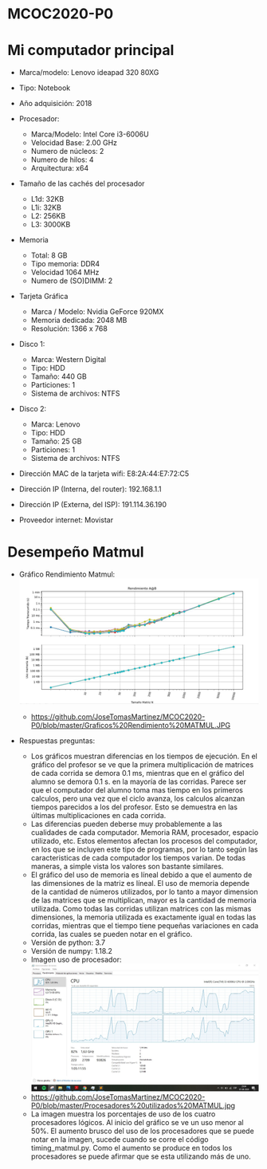 # MCOC2020-P0

# Mi computador principal

* Marca/modelo: Lenovo ideapad 320 80XG
* Tipo: Notebook
* Año adquisición: 2018
* Procesador:
  * Marca/Modelo: Intel Core i3-6006U
  * Velocidad Base: 2.00 GHz
  * Numero de núcleos: 2 
  * Numero de hilos: 4
  * Arquitectura: x64

* Tamaño de las cachés del procesador
  * L1d: 32KB
  * L1i: 32KB
  * L2: 256KB
  * L3: 3000KB
* Memoria 
  * Total: 8 GB
  * Tipo memoria: DDR4
  * Velocidad 1064 MHz
  * Numero de (SO)DIMM: 2
* Tarjeta Gráfica
  * Marca / Modelo: Nvidia GeForce 920MX
  * Memoria dedicada: 2048 MB
  * Resolución: 1366 x 768
* Disco 1: 
  * Marca: Western Digital
  * Tipo: HDD
  * Tamaño: 440 GB
  * Particiones: 1
  * Sistema de archivos: NTFS
* Disco 2: 
  * Marca: Lenovo
  * Tipo: HDD
  * Tamaño: 25 GB
  * Particiones: 1
  * Sistema de archivos: NTFS

  
* Dirección MAC de la tarjeta wifi: E8:2A:44:E7:72:C5 
* Dirección IP (Interna, del router): 192.168.1.1
* Dirección IP (Externa, del ISP): 191.114.36.190
* Proveedor internet: Movistar

# Desempeño Matmul
* Gráfico Rendimiento Matmul:
  ![myimage-alt-tag](https://github.com/JoseTomasMartinez/MCOC2020-P0/blob/master/Graficos%20Rendimiento%20MATMUL.JPG)
  * https://github.com/JoseTomasMartinez/MCOC2020-P0/blob/master/Graficos%20Rendimiento%20MATMUL.JPG

* Respuestas preguntas:
  * Los gráficos muestran diferencias en los tiempos de ejecución. En el gráfico del profesor se ve que la primera multiplicación de matrices de cada corrida
    se demora 0.1 ms, mientras que en el gráfico del alumno se demora 0.1 s. en la mayoría de las corridas. Parece ser que el computador del alumno toma mas
    tiempo en los primeros calculos, pero una vez que el ciclo avanza, los calculos alcanzan tiempos parecidos a los del profesor. Esto se demuestra en las 
    últimas multiplicaciones en cada corrida.
  * Las diferencias pueden deberse muy probablemente a las cualidades de cada computador. Memoria RAM, procesador, espacio utilizado, etc. Estos elementos 
    afectan los procesos del computador, en los que se incluyen este tipo de programas, por lo tanto según las caracteristicas de cada computador los tiempos
    varian. De todas maneras, a simple vista los valores son bastante similares.
  * El gráfico del uso de memoria es líneal debido a que el aumento de las dimensiones de la matriz es líneal. El uso de memoria depende de la cantidad de números
    utilizados, por lo tanto a mayor dimension de las matrices que se multiplican, mayor es la cantidad de memoria utilizada. Como todas las corridas utilizan matrices
    con las mismas dimensiones, la memoria utilizada es exactamente igual en todas las corridas, mientras que el tiempo tiene pequeñas variaciones en cada corrida, las 
    cuales se pueden notar en el gráfico.
  * Versión de python: 3.7
  * Versión de numpy: 1.18.2
  * Imagen uso de procesador: 
  ![myimage-alt-tag](https://github.com/JoseTomasMartinez/MCOC2020-P0/blob/master/Procesadores%20utilizados%20MATMUL.jpg)
  * https://github.com/JoseTomasMartinez/MCOC2020-P0/blob/master/Procesadores%20utilizados%20MATMUL.jpg
   * La imagen muestra los porcentajes de uso de los cuatro procesadores lógicos. Al inicio del gráfico se ve un uso menor al 50%. El aumento brusco del uso de los 
     procesadores que se puede notar en la imagen, sucede cuando se corre el código timing_matmul.py. Como el aumento se produce en todos los procesadores se puede 
     afirmar que se esta utilizando más de uno.

 
